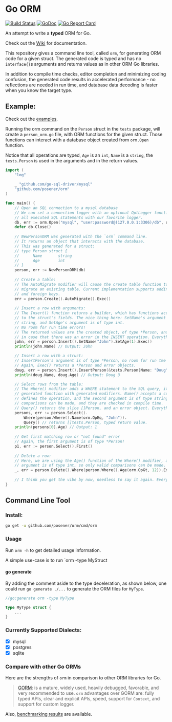 # Go ORM

[![Build Status](https://travis-ci.org/posener/orm.svg?branch=master)](https://travis-ci.org/posener/orm)
[![GoDoc](https://godoc.org/github.com/posener/orm?status.svg)](http://godoc.org/github.com/posener/orm)
[![Go Report Card](https://goreportcard.com/badge/github.com/posener/orm)](https://goreportcard.com/report/github.com/posener/orm)

An attempt to write a **typed** ORM for Go.

Check out the [Wiki](https://github.com/posener/orm/wiki) for documentation.

This repository gives a command line tool, called `orm`, for generating
ORM code for a given struct. The generated code is typed and has no `interface{}`s arguments
and returns values as in other ORM Go libraries.

In addition to compile time checks, editor completion and minimizing coding confusion, the generated
code results in accelerated performance - no reflections are needed in run time, and database data
decoding is faster when you know the target type.

## Example:

Check out the [examples](./examples).

Running the orm command on the `Person` struct in the `tests` package, 
will create a `person_orm.go` file, with ORM functions for the given struct.
Those functions can interact with a database object created from `orm.Open` function.

Notice that all operations are typed, `Age` is an `int`, `Name` is a `string`, the `tests.Person`
is used in the arguments and in the return values.

```go
import (
	"log"
	
	_ "github.com/go-sql-driver/mysql"
	"github.com/posener/orm"
)

func main() {
	// Open an SQL connection to a mysql database
	// We can set a connection logger with an optional OptLogger function which will log
	// all executed SQL statements with our favorite logger.
	db, err := orm.Open("mysql", "user:password@(127.0.0.1:3306)/db", orm.OptLogger(log.Printf))
	defer db.Close()
	
	// NewPersonORM was generated with the `orm` command line.
	// It returns an object that interacts with the database.
	// This was generated for a struct:
	// type Person struct {
	//      Name       string
	//      Age        int
	// }
	person, err := NewPersonORM(db)
	
	// Create a table:
	// The AutoMigrate modifier will cause the create table function to try and
	// migrate an existing table. Current implementation supports adding columns
	// and foreign keys.
	err = person.Create().AutoMigrate().Exec()
	
	// Insert a row with arguments:
	// The Insert() function returns a builder, which has functions according
	// to the struct's fields. The nice thing here: SetName's argument is of type
	// string, and SetAge's argument is of type int.
	// No room for run time errors!
	// The returned values are the created object, of type *Person, and an error,
	// in case that there was an error in the INSERT operation. Everything is typed!
	john, err = person.Insert().SetName("John").SetAge(1).Exec()
	println(john.Name) // Output: John

	// Insert a row with a struct:
	// InsertPerson's argument is of type *Person, no room for run tme errors!
	// Again, Exec() returns a *Person and error objects.
	doug, err = person.Insert().InsertPerson(&tests.Person{Name: "Doug", Age: 3}).Exec()
	println(doug.Name, doug.Age) // Output: Doug 3

	// Select rows from the table:
	// The Where() modifier adds a WHERE statement to the SQL query, it's input is a 
	// generated function with generated modifiers. Name() accepts a constant that 
	// defines the operation, and the second argument is of type string, so only valid
	// comparisons can be made, and they are checked in compile time.
	// Query() returns the slice []Person, and an error object. Everything is typed!
	persons, err := person.Select().
		Where(person.Where().Name(orm.OpEq, "John")).
		Query() // returns []tests.Person, typed return value.
	println(persons[0].Age) // Output: 1
	
	// Get first matching row or "not found" error
	// Again, the first argument is of type *Person!
	p1, err := person.Select().First()
	
	// Delete a row:
	// Here, we are using the Age() function of the Where() modifier, and it's second
	// argument is of type int, so only valid comparisons can be made.
	_, err = person.Delete().Where(person.Where().Age(orm.OpGt, 12)).Exec()
	
	// I think you get the vibe by now, needless to say it again. Everything is ...
}
```

## Command Line Tool

### Install:

```bash
go get -u github.com/posener/orm/cmd/orm
```

### Usage

Run `orm -h` to get detailed usage information.

A simple use-case is to run `orm -type MyStruct

#### go generate

By adding the comment aside to the type deceleration, as shown below, one could run `go generate ./...`
to generate the ORM files for `MyType`.

```go
//go:generate orm -type MyType

type MyType struct {
	...
}
```

### Currently Supported Dialects:

- [x] mysql
- [x] postgres
- [x] sqlite

### Compare with other Go ORMs 

Here are the strengths of `orm` in comparison to other ORM libraries for Go.

> [GORM](http://jinzhu.me/gorm/): is a mature, widely used, heavily debugged, favorable, 
  and very recommended to use. `orm` advantages over GORM are: fully typed APIs, clear and explicit APIs, speed,
  support for `Context`, and support for custom logger.

Also, [benchmarking results](./bench) are available.
